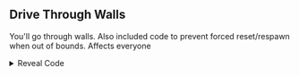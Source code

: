 ## Drive Through Walls

You'll go through walls. Also included code to prevent forced reset/respawn when out of bounds. Affects everyone

<details>
<summary>Reveal Code</summary>

```powerpc
04238700 4E800020
04262670 38600001
```
</details>